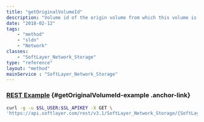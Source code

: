 ```yaml
---
title: "getOriginalVolumeId"
description: "Volume id of the origin volume from which this volume is been cloned."
date: "2018-02-12"
tags:
    - "method"
    - "sldn"
    - "Network"
classes:
    - "SoftLayer_Network_Storage"
type: "reference"
layout: "method"
mainService : "SoftLayer_Network_Storage"
---
```


### [REST Example](#getOriginalVolumeId-example) <a href="/article/rest/"><i class="fas fa-question"></i></a> {#getOriginalVolumeId-example .anchor-link} 
```bash
curl -g -u $SL_USER:$SL_APIKEY -X GET \
'https://api.softlayer.com/rest/v3.1/SoftLayer_Network_Storage/{SoftLayer_Network_StorageID}/getOriginalVolumeId'
```
